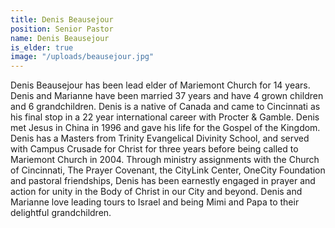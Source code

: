 ```yaml
---
title: Denis Beausejour
position: Senior Pastor
name: Denis Beausejour
is_elder: true
image: "/uploads/beausejour.jpg"
---
```


Denis Beausejour has been lead elder of Mariemont Church for 14 years. Denis and Marianne have been married 37 years and have 4 grown children and 6 grandchildren. Denis is a native of Canada and came to Cincinnati as his final stop in a 22 year international career with Procter & Gamble. Denis met Jesus in China in 1996 and gave his life for the Gospel of the Kingdom. Denis has a Masters from Trinity Evangelical Divinity School, and served with Campus Crusade for Christ for three years before being called to Mariemont Church in 2004. Through ministry assignments with the Church of Cincinnati, The Prayer Covenant, the CityLink Center, OneCity Foundation and pastoral friendships, Denis has been earnestly engaged in prayer and action for unity in the Body of Christ in our City and beyond. Denis and Marianne love leading tours to Israel and being Mimi and Papa to their delightful grandchildren.


